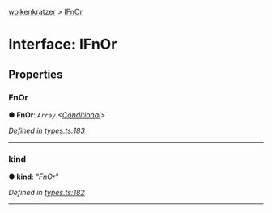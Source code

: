 [wolkenkratzer](../README.md) > [IFnOr](../interfaces/ifnor.md)



# Interface: IFnOr


## Properties
<a id="fnor"></a>

###  FnOr

**●  FnOr**:  *`Array`.<[Conditional](../#conditional)>* 

*Defined in [types.ts:183](https://github.com/arminhammer/wolkenkratzer/blob/d70dabd/src/types.ts#L183)*





___

<a id="kind"></a>

###  kind

**●  kind**:  *"FnOr"* 

*Defined in [types.ts:182](https://github.com/arminhammer/wolkenkratzer/blob/d70dabd/src/types.ts#L182)*





___


